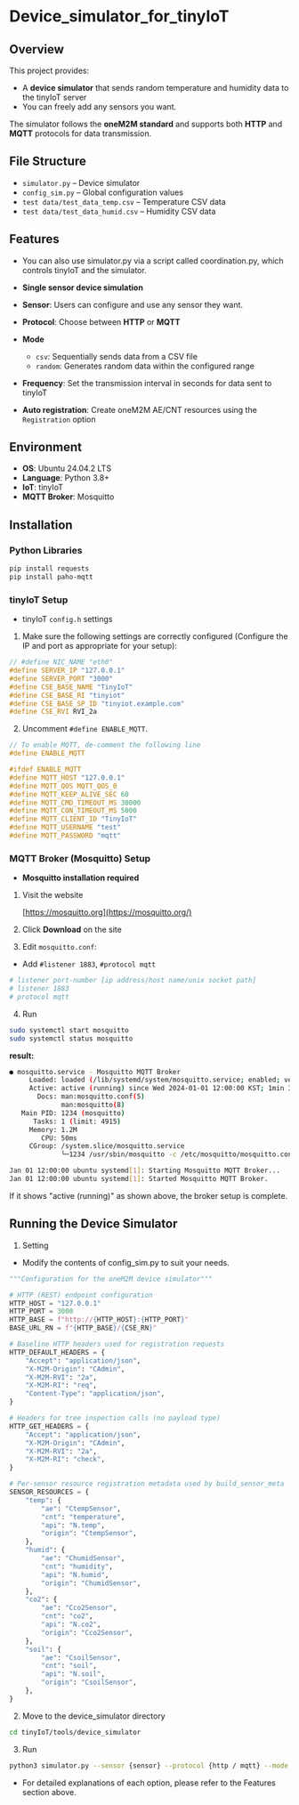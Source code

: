 # Device_simulator_for_tinyIoT


## Overview

This project provides:

- A **device simulator** that sends random temperature and humidity data to the tinyIoT server
- You can freely add any sensors you want.

The simulator follows the **oneM2M standard** and supports both **HTTP** and **MQTT** protocols for data transmission.

## File Structure

- `simulator.py` – Device simulator
- `config_sim.py` – Global configuration values
- `test data/test_data_temp.csv` – Temperature CSV data
- `test data/test_data_humid.csv` – Humidity CSV data

## Features

- You can also use simulator.py via a script called coordination.py, which controls tinyIoT and the simulator.

- **Single sensor device simulation**
- **Sensor**: Users can configure and use any sensor they want.
- **Protocol**: Choose between **HTTP** or **MQTT**
- **Mode**
    - `csv`: Sequentially sends data from a CSV file
    - `random`: Generates random data within the configured range
- **Frequency**: Set the transmission interval in seconds for data sent to tinyIoT
- **Auto registration**: Create oneM2M AE/CNT resources using the `Registration` option

## Environment

- **OS**: Ubuntu 24.04.2 LTS
- **Language**: Python 3.8+
- **IoT**: tinyIoT
- **MQTT Broker**: Mosquitto

## Installation

### Python Libraries

```bash
pip install requests
pip install paho-mqtt
```

### tinyIoT Setup

- tinyIoT `config.h` settings
1. Make sure the following settings are correctly configured (Configure the IP and port as appropriate for your setup):

```c
// #define NIC_NAME "eth0"
#define SERVER_IP "127.0.0.1"
#define SERVER_PORT "3000"
#define CSE_BASE_NAME "TinyIoT"
#define CSE_BASE_RI "tinyiot"
#define CSE_BASE_SP_ID "tinyiot.example.com"
#define CSE_RVI RVI_2a
```


2. Uncomment `#define ENABLE_MQTT`.

```c
// To enable MQTT, de-comment the following line
#define ENABLE_MQTT

#ifdef ENABLE_MQTT
#define MQTT_HOST "127.0.0.1"
#define MQTT_QOS MQTT_QOS_0
#define MQTT_KEEP_ALIVE_SEC 60
#define MQTT_CMD_TIMEOUT_MS 30000
#define MQTT_CON_TIMEOUT_MS 5000
#define MQTT_CLIENT_ID "TinyIoT"
#define MQTT_USERNAME "test"
#define MQTT_PASSWORD "mqtt"
```

### MQTT Broker (Mosquitto) Setup

- **Mosquitto installation required**
1. Visit the website
    
    [https://mosquitto.org](https://mosquitto.org/)
    
2. Click **Download** on the site


3. Edit `mosquitto.conf`:
- Add `#listener 1883`, `#protocol mqtt`

```conf
# listener port-number [ip address/host name/unix socket path]
# listener 1883
# protocol mqtt
```

4. Run

```bash
sudo systemctl start mosquitto
sudo systemctl status mosquitto
```

**result:**
```bash
● mosquitto.service - Mosquitto MQTT Broker
     Loaded: loaded (/lib/systemd/system/mosquitto.service; enabled; vendor preset: enabled)
     Active: active (running) since Wed 2024-01-01 12:00:00 KST; 1min 30s ago
       Docs: man:mosquitto.conf(5)
             man:mosquitto(8)
   Main PID: 1234 (mosquitto)
      Tasks: 1 (limit: 4915)
     Memory: 1.2M
        CPU: 50ms
     CGroup: /system.slice/mosquitto.service
             └─1234 /usr/sbin/mosquitto -c /etc/mosquitto/mosquitto.conf

Jan 01 12:00:00 ubuntu systemd[1]: Starting Mosquitto MQTT Broker...
Jan 01 12:00:00 ubuntu systemd[1]: Started Mosquitto MQTT Broker.
```

If it shows "active (running)" as shown above, the broker setup is complete.

## Running the Device Simulator

1. Setting
- Modify the contents of config_sim.py to suit your needs.

```python
"""Configuration for the oneM2M device simulator"""

# HTTP (REST) endpoint configuration
HTTP_HOST = "127.0.0.1"
HTTP_PORT = 3000
HTTP_BASE = f"http://{HTTP_HOST}:{HTTP_PORT}"
BASE_URL_RN = f"{HTTP_BASE}/{CSE_RN}"

# Baseline HTTP headers used for registration requests
HTTP_DEFAULT_HEADERS = {
    "Accept": "application/json",
    "X-M2M-Origin": "CAdmin",
    "X-M2M-RVI": "2a",
    "X-M2M-RI": "req",
    "Content-Type": "application/json",
}

# Headers for tree inspection calls (no payload type)
HTTP_GET_HEADERS = {
    "Accept": "application/json",
    "X-M2M-Origin": "CAdmin",
    "X-M2M-RVI": "2a",
    "X-M2M-RI": "check",
}

# Per-sensor resource registration metadata used by build_sensor_meta
SENSOR_RESOURCES = {
    "temp": {
        "ae": "CtempSensor",
        "cnt": "temperature",
        "api": "N.temp",
        "origin": "CtempSensor",
    },
    "humid": {
        "ae": "ChumidSensor",
        "cnt": "humidity",
        "api": "N.humid",
        "origin": "ChumidSensor",
    },
    "co2": {
        "ae": "Cco2Sensor",
        "cnt": "co2",
        "api": "N.co2",
        "origin": "Cco2Sensor",
    },
    "soil": {
        "ae": "CsoilSensor",
        "cnt": "soil",
        "api": "N.soil",
        "origin": "CsoilSensor",
    },
}
```


2. Move to the device_simulator directory

```bash
cd tinyIoT/tools/device_simulator   
```

3. Run

```bash
python3 simulator.py --sensor {sensor} --protocol {http / mqtt} --mode {csv / random} --frequency {seconds} --registration {1 / 0}
```

- For detailed explanations of each option, please refer to the Features section above.
